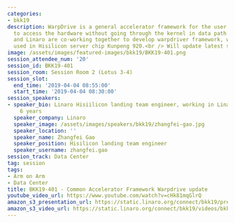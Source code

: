```yaml
---
categories:
- bkk19
description: WarpDrive is a general accelerator framework for the user application
  to access the hardware without going through the kernel in data path.<br /> Huawei
  and Linaro are co-working together to develop warpdriver framework, which will be
  used in Hisilicon server chip Kunpeng 920.<br /> Will update latest status.
image: /assets/images/featured-images/bkk19/BKK19-401.png
session_attendee_num: '20'
session_id: BKK19-401
session_room: Session Room 2 (Lotus 3-4)
session_slot:
  end_time: '2019-04-04 08:55:00'
  start_time: '2019-04-04 08:30:00'
session_speakers:
- speaker_bio: Linaro Hisiilicon landing team engineer, working in Linaro for over
    6 years
  speaker_company: Linaro
  speaker_image: /assets/images/speakers/bkk19/zhangfei-gao.jpg
  speaker_location: ''
  speaker_name: Zhangfei Gao
  speaker_position: Hisilicon landing team engineer
  speaker_username: zhangfei.gao
session_track: Data Center
tag: session
tags:
- Arm on Arm
- Data Center
title: BKK19-401 - Common Accelerator Framework Warpdrive update
youtube_video_url: https://www.youtube.com/watch?v=cHk81mqGlrQ
amazon_s3_presentation_url: https://static.linaro.org/connect/bkk19/presentations/bkk19-401.pdf
amazon_s3_video_url: https://static.linaro.org/connect/bkk19/videos/bkk19-401.mp4
---
```

